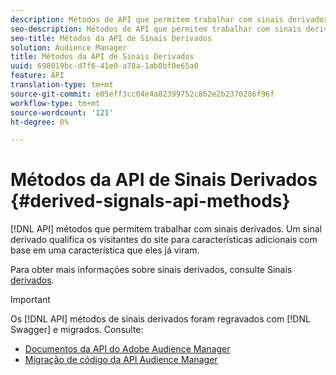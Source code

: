```yaml
---
description: Métodos de API que permitem trabalhar com sinais derivados. Um sinal derivado qualifica os visitantes do site para características adicionais com base em uma característica que eles já viram.
seo-description: Métodos de API que permitem trabalhar com sinais derivados. Um sinal derivado qualifica os visitantes do site para características adicionais com base em uma característica que eles já viram.
seo-title: Métodos da API de Sinais Derivados
solution: Audience Manager
title: Métodos da API de Sinais Derivados
uuid: 698019bc-d7f6-41e0-a78a-1ab0bf0e65a0
feature: API
translation-type: tm+mt
source-git-commit: e05eff3cc04e4a82399752c862e2b2370286f96f
workflow-type: tm+mt
source-wordcount: '121'
ht-degree: 0%

---
```



# Métodos da API de Sinais Derivados {#derived-signals-api-methods}

[!DNL API] métodos que permitem trabalhar com sinais derivados. Um sinal derivado qualifica os visitantes do site para características adicionais com base em uma característica que eles já viram.

<!-- c_separator.xml -->

Para obter mais informações sobre sinais derivados, consulte Sinais [derivados](../../features/derived-signals.md).

>[!IMPORTANT]
>
>Os [!DNL API] métodos de sinais derivados foram regravados com [!DNL Swagger] e migrados. Consulte:
>
>* [Documentos da API do Adobe Audience Manager](https://bank.demdex.com/portal/swagger/index.html)
>* [Migração de código da API Audience Manager](../../api/api-swagger-migration.md)